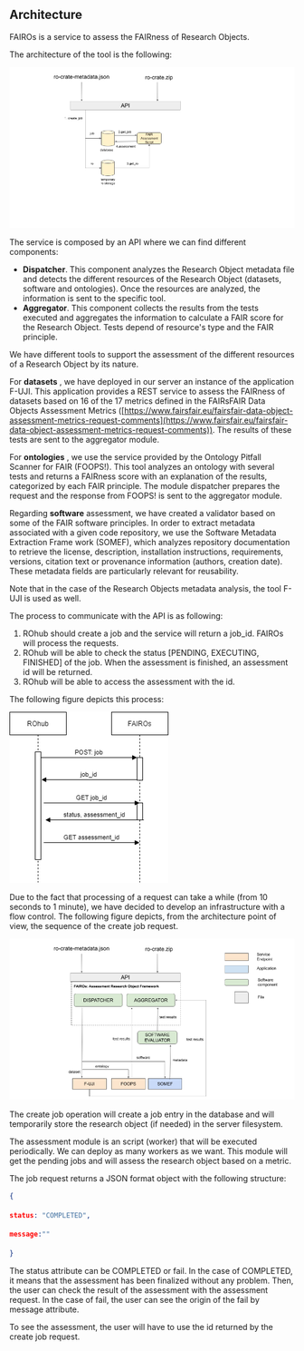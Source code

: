 ## Architecture

FAIROs is a service to assess the FAIRness of Research Objects.

The architecture of the tool is the following:

![](image1.png)

The service is composed by an API where we can find different components:

- **Dispatcher**. This component analyzes the Research Object metadata file and detects the different resources of the Research Object (datasets, software and ontologies). Once the resources are analyzed, the information is sent to the specific tool.
- **Aggregator**. This component collects the results from the tests executed and aggregates the information to calculate a FAIR score for the Research Object. Tests depend of resource's type and the FAIR principle.

We have different tools to support the assessment of the different resources of a Research Object by its nature.

For **datasets** , we have deployed in our server an instance of the application F-UJI. This application provides a REST service to assess the FAIRness of datasets based on 16 of the 17 metrics defined in the FAIRsFAIR Data Objects Assessment Metrics ([https://www.fairsfair.eu/fairsfair-data-object-assessment-metrics-request-comments](https://www.fairsfair.eu/fairsfair-data-object-assessment-metrics-request-comments)). The results of these tests are sent to the aggregator module.

For **ontologies** , we use the service provided by the Ontology Pitfall Scanner for FAIR (FOOPS!). This tool analyzes an ontology with several tests and returns a FAIRness score with an explanation of the results, categorized by each FAIR principle. The module dispatcher prepares the request and the response from FOOPS! is sent to the aggregator module.

Regarding **software** assessment, we have created a validator based on some of the FAIR software principles. In order to extract metadata associated with a given code repository, we use the Software Metadata Extraction Frame work (SOMEF), which analyzes repository documentation to retrieve the license, description, installation instructions, requirements, versions, citation text or provenance information (authors, creation date). These metadata fields are particularly relevant for reusability.

Note that in the case of the Research Objects metadata analysis, the tool F-UJI is used as well.

The process to communicate with the API is as following:

1. ROhub should create a job and the service will return a job\_id. FAIROs will process the requests.
2. ROhub will be able to check the status [PENDING, EXECUTING, FINISHED] of the job. When the assessment is finished, an assessment id will be returned.
3. ROhub will be able to access the assessment with the id.

The following figure depicts this process:

![](image2.png)

Due to the fact that processing of a request can take a while (from 10 seconds to 1 minute), we have decided to develop an infrastructure with a flow control. The following figure depicts, from the architecture point of view, the sequence of the create job request.

![](image3.png)

The create job operation will create a job entry in the database and will temporarily store the research object (if needed) in the server filesystem.

The assessment module is an script (worker) that will be executed periodically. We can deploy as many workers as we want. This module will get the pending jobs and will assess the research object based on a metric.

The job request returns a JSON format object with the following structure:

```json
{

status: "COMPLETED",

message:""

}
```

The status attribute can be COMPLETED or fail. In the case of COMPLETED, it means that the assessment has been finalized without any problem. Then, the user can check the result of the assessment with the assessment request. In the case of fail, the user can see the origin of the fail by message attribute.

To see the assessment, the user will have to use the id returned by the create job request.
